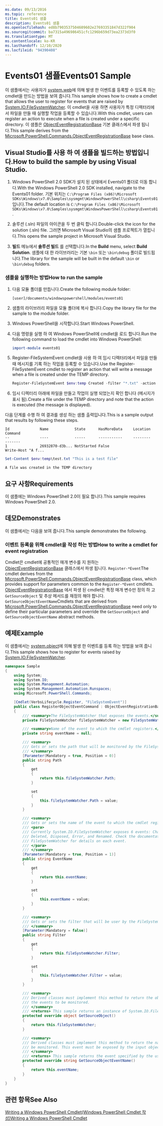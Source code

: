 ```yaml
---
ms.date: 09/13/2016
ms.topic: reference
title: Events01 샘플
description: Events01 샘플
ms.openlocfilehash: ed8b7903537504609602e27693351847d322f904
ms.sourcegitcommit: ba7315a496986451cfc1296b659d73ea2373d3f0
ms.translationtype: MT
ms.contentlocale: ko-KR
ms.lasthandoff: 12/10/2020
ms.locfileid: "94390408"
---
```

# <a name="events01-sample"></a><span data-ttu-id="aa807-103">Events01 샘플</span><span class="sxs-lookup"><span data-stu-id="aa807-103">Events01 Sample</span></span>

<span data-ttu-id="aa807-104">이 샘플에서는 사용자가 [system.web](/dotnet/api/System.IO.FileSystemWatcher)에 의해 발생 한 이벤트를 등록할 수 있도록 하는 cmdlet을 만드는 방법을 보여 줍니다.</span><span class="sxs-lookup"><span data-stu-id="aa807-104">This sample shows how to create a cmdlet that allows the user to register for events that are raised by [System.IO.FileSystemWatcher](/dotnet/api/System.IO.FileSystemWatcher).</span></span> <span data-ttu-id="aa807-105">이 cmdlet을 사용 하면 사용자가 특정 디렉터리에서 파일을 만들 때 실행할 작업을 등록할 수 있습니다.</span><span class="sxs-lookup"><span data-stu-id="aa807-105">With this cmdlet, users can register an action to execute when a file is created under a specific directory.</span></span> <span data-ttu-id="aa807-106">이 샘플은 [ObjectEventRegistrationBase](/dotnet/api/Microsoft.PowerShell.Commands.ObjectEventRegistrationBase) 기본 클래스에서 파생 됩니다.</span><span class="sxs-lookup"><span data-stu-id="aa807-106">This sample derives from the [Microsoft.PowerShell.Commands.ObjectEventRegistrationBase](/dotnet/api/Microsoft.PowerShell.Commands.ObjectEventRegistrationBase) base class.</span></span>

## <a name="how-to-build-the-sample-by-using-visual-studio"></a><span data-ttu-id="aa807-107">Visual Studio를 사용 하 여 샘플을 빌드하는 방법입니다.</span><span class="sxs-lookup"><span data-stu-id="aa807-107">How to build the sample by using Visual Studio.</span></span>

1. <span data-ttu-id="aa807-108">Windows PowerShell 2.0 SDK가 설치 된 상태에서 Events01 폴더로 이동 합니다.</span><span class="sxs-lookup"><span data-stu-id="aa807-108">With the Windows PowerShell 2.0 SDK installed, navigate to the Events01 folder.</span></span> <span data-ttu-id="aa807-109">기본 위치는 `C:\Program Files (x86)\Microsoft SDKs\Windows\v7.0\Samples\sysmgmt\WindowsPowerShell\csharp\Events01`입니다.</span><span class="sxs-lookup"><span data-stu-id="aa807-109">The default location is `C:\Program Files (x86)\Microsoft SDKs\Windows\v7.0\Samples\sysmgmt\WindowsPowerShell\csharp\Events01`.</span></span>

2. <span data-ttu-id="aa807-110">솔루션 (.sln) 파일의 아이콘을 두 번 클릭 합니다.</span><span class="sxs-lookup"><span data-stu-id="aa807-110">Double-click the icon for the solution (.sln) file.</span></span> <span data-ttu-id="aa807-111">그러면 Microsoft Visual Studio의 샘플 프로젝트가 열립니다.</span><span class="sxs-lookup"><span data-stu-id="aa807-111">This opens the sample project in Microsoft Visual Studio.</span></span>

3. <span data-ttu-id="aa807-112">**빌드** 메뉴에서 **솔루션 빌드** 를 선택합니다.</span><span class="sxs-lookup"><span data-stu-id="aa807-112">In the **Build** menu, select **Build Solution**.</span></span> <span data-ttu-id="aa807-113">샘플에 대 한 라이브러리는 기본 `\bin` 또는 `\bin\debug` 폴더로 빌드됩니다.</span><span class="sxs-lookup"><span data-stu-id="aa807-113">The library for the sample will be built in the default `\bin` or `\bin\debug` folders.</span></span>

### <a name="how-to-run-the-sample"></a><span data-ttu-id="aa807-114">샘플을 실행하는 방법</span><span class="sxs-lookup"><span data-stu-id="aa807-114">How to run the sample</span></span>

1. <span data-ttu-id="aa807-115">다음 모듈 폴더를 만듭니다.</span><span class="sxs-lookup"><span data-stu-id="aa807-115">Create the following module folder:</span></span>

    `[user]/documents/windowspowershell/modules/events01`

2. <span data-ttu-id="aa807-116">샘플의 라이브러리 파일을 모듈 폴더에 복사 합니다.</span><span class="sxs-lookup"><span data-stu-id="aa807-116">Copy the library file for the sample to the module folder.</span></span>

3. <span data-ttu-id="aa807-117">Windows PowerShell을 시작합니다.</span><span class="sxs-lookup"><span data-stu-id="aa807-117">Start Windows PowerShell.</span></span>

4. <span data-ttu-id="aa807-118">다음 명령을 실행 하 여 Windows PowerShell에 cmdlet을 로드 합니다.</span><span class="sxs-lookup"><span data-stu-id="aa807-118">Run the following command to load the cmdlet into Windows PowerShell:</span></span>

    ```powershell
    import-module events01
    ```

5. <span data-ttu-id="aa807-119">Register-FileSystemEvent cmdlet을 사용 하 여 임시 디렉터리에서 파일을 만들 때 메시지를 기록 하는 작업을 등록할 수 있습니다.</span><span class="sxs-lookup"><span data-stu-id="aa807-119">Use the Register-FileSystemEvent cmdlet to register an action that will write a message when a file is created under the TEMP directory.</span></span>

    ```powershell
    Register-FileSystemEvent $env:temp Created -filter "*.txt" -action { Write-Host "A file was created in the TEMP directory" }
    ```

6. <span data-ttu-id="aa807-120">임시 디렉터리 아래에 파일을 만들고 작업이 실행 되었는지 확인 합니다 (메시지가 표시 됨).</span><span class="sxs-lookup"><span data-stu-id="aa807-120">Create a file under the TEMP directory and note that the action is executed (the message is displayed).</span></span>

<span data-ttu-id="aa807-121">다음 단계를 수행 하 여 결과를 생성 하는 샘플 출력입니다.</span><span class="sxs-lookup"><span data-stu-id="aa807-121">This is a sample output that results by following these steps.</span></span>

```output
Id              Name            State      HasMoreData     Location             Command
--              ----            -----      -----------     --------             -------
1               26932870-d3b... NotStarted False                                 Write-Host "A f...

```

```powershell
Set-Content $env:temp\test.txt "This is a test file"
```

```output
A file was created in the TEMP directory
```

## <a name="requirements"></a><span data-ttu-id="aa807-122">요구 사항</span><span class="sxs-lookup"><span data-stu-id="aa807-122">Requirements</span></span>

<span data-ttu-id="aa807-123">이 샘플에는 Windows PowerShell 2.0이 필요 합니다.</span><span class="sxs-lookup"><span data-stu-id="aa807-123">This sample requires Windows PowerShell 2.0.</span></span>

## <a name="demonstrates"></a><span data-ttu-id="aa807-124">데모</span><span class="sxs-lookup"><span data-stu-id="aa807-124">Demonstrates</span></span>

<span data-ttu-id="aa807-125">이 샘플에서는 다음을 보여 줍니다.</span><span class="sxs-lookup"><span data-stu-id="aa807-125">This sample demonstrates the following.</span></span>

### <a name="how-to-write-a-cmdlet-for-event-registration"></a><span data-ttu-id="aa807-126">이벤트 등록을 위해 cmdlet을 작성 하는 방법</span><span class="sxs-lookup"><span data-stu-id="aa807-126">How to write a cmdlet for event registration</span></span>

<span data-ttu-id="aa807-127">Cmdlet은 cmdlet에 공통적인 매개 변수를 지 원하는 [ObjectEventRegistrationBase](/dotnet/api/Microsoft.PowerShell.Commands.ObjectEventRegistrationBase) 클래스에서 파생 됩니다. `Register-*Event`</span><span class="sxs-lookup"><span data-stu-id="aa807-127">The cmdlet derives from the [Microsoft.PowerShell.Commands.ObjectEventRegistrationBase](/dotnet/api/Microsoft.PowerShell.Commands.ObjectEventRegistrationBase) class, which provides support for parameters common to the `Register-*Event` cmdlets.</span></span> <span data-ttu-id="aa807-128">[ObjectEventRegistrationBase](/dotnet/api/Microsoft.PowerShell.Commands.ObjectEventRegistrationBase) 에서 파생 된 cmdlet은 특정 매개 변수만 정의 하 고 `GetSourceObject` 및 추상 메서드를 재정의 해야 합니다. `GetSourceObjectEventName`</span><span class="sxs-lookup"><span data-stu-id="aa807-128">Cmdlets that are derived from [Microsoft.PowerShell.Commands.ObjectEventRegistrationBase](/dotnet/api/Microsoft.PowerShell.Commands.ObjectEventRegistrationBase) need only to define their particular parameters and override the `GetSourceObject` and `GetSourceObjectEventName` abstract methods.</span></span>

## <a name="example"></a><span data-ttu-id="aa807-129">예제</span><span class="sxs-lookup"><span data-stu-id="aa807-129">Example</span></span>

<span data-ttu-id="aa807-130">이 샘플에서는 [system.object](/dotnet/api/System.IO.FileSystemWatcher)에 의해 발생 한 이벤트를 등록 하는 방법을 보여 줍니다.</span><span class="sxs-lookup"><span data-stu-id="aa807-130">This sample shows how to register for events raised by [System.IO.FileSystemWatcher](/dotnet/api/System.IO.FileSystemWatcher).</span></span>

```csharp
namespace Sample
{
    using System;
    using System.IO;
    using System.Management.Automation;
    using System.Management.Automation.Runspaces;
    using Microsoft.PowerShell.Commands;

    [Cmdlet(VerbsLifecycle.Register, "FileSystemEvent")]
    public class RegisterObjectEventCommand : ObjectEventRegistrationBase
    {
        /// <summary>The FileSystemWatcher that exposes the events.</summary>
        private FileSystemWatcher fileSystemWatcher = new FileSystemWatcher();

        /// <summary>Name of the event to which the cmdlet registers.</summary>
        private string eventName = null;

        /// <summary>
        /// Gets or sets the path that will be monitored by the FileSystemWatcher.
        /// </summary>
        [Parameter(Mandatory = true, Position = 0)]
        public string Path
        {
            get
            {
                return this.fileSystemWatcher.Path;
            }

            set
            {
                this.fileSystemWatcher.Path = value;
            }
        }

        /// <summary>
        /// Gets or sets the name of the event to which the cmdlet registers.
        /// <para>
        /// Currently System.IO.FileSystemWatcher exposes 6 events: Changed, Created,
        /// Deleted, Disposed, Error, and Renamed. Check the documentation of
        /// FileSystemWatcher for details on each event.
        /// </para>
        /// </summary>
        [Parameter(Mandatory = true, Position = 1)]
        public string EventName
        {
            get
            {
                return this.eventName;
            }

            set
            {
                this.eventName = value;
            }
        }

        /// <summary>
        /// Gets or sets the filter that will be user by the FileSystemWatcher.
        /// </summary>
        [Parameter(Mandatory = false)]
        public string Filter
        {
            get
            {
                return this.fileSystemWatcher.Filter;
            }

            set
            {
                this.fileSystemWatcher.Filter = value;
            }
        }

        /// <summary>
        /// Derived classes must implement this method to return the object that generates
        /// the events to be monitored.
        /// </summary>
        /// <returns> This sample returns an instance of System.IO.FileSystemWatcher</returns>
        protected override object GetSourceObject()
        {
            return this.fileSystemWatcher;
        }

        /// <summary>
        /// Derived classes must implement this method to return the name of the event to
        /// be monitored. This event must be exposed by the input object.
        /// </summary>
        /// <returns> This sample returns the event specified by the user with the -EventName parameter.</returns>
        protected override string GetSourceObjectEventName()
        {
            return this.eventName;
        }
    }
}
```

## <a name="see-also"></a><span data-ttu-id="aa807-131">관련 항목</span><span class="sxs-lookup"><span data-stu-id="aa807-131">See Also</span></span>

[<span data-ttu-id="aa807-132">Writing a Windows PowerShell Cmdlet(Windows PowerShell Cmdlet 작성)</span><span class="sxs-lookup"><span data-stu-id="aa807-132">Writing a Windows PowerShell Cmdlet</span></span>](writing-a-windows-powershell-cmdlet.md)
